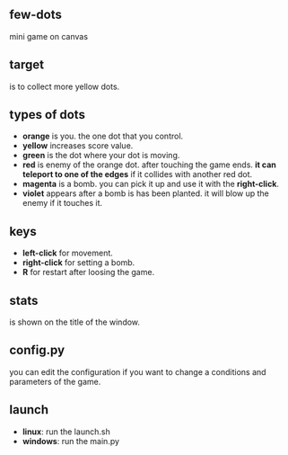 ## few-dots
mini game on canvas
## target
is to collect more yellow dots.
## types of dots
* **orange** is you. the one dot that you control.
* **yellow** increases score value.
* **green** is the dot where your dot is moving.
* **red** is enemy of the orange dot. after touching the game ends. 
**it can teleport to one of the edges** if it collides with another red dot.
* **magenta** is a bomb. you can pick it up and use it with the **right-click**.
* **violet** appears after a bomb is has been planted. it will blow up the enemy if it touches it.
## keys
* **left-click** for movement.
* **right-click** for setting a bomb.
* **R** for restart after loosing the game.
## stats
is shown on the title of the window.
## config.py
you can edit the configuration if you want to change a conditions and parameters of the game.
## launch
* **linux**: run the launch.sh
* **windows**: run the main.py
